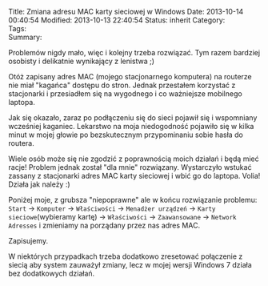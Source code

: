 Title:      Zmiana adresu MAC karty sieciowej w Windows
Date:       2013-10-14 00:40:54
Modified:   2013-10-13 22:40:54
Status:     inherit
Category:   
Tags:       
Summary: 


Problemów nigdy mało, więc i kolejny trzeba rozwiązać. Tym razem bardziej osobisty i delikatnie wynikający z lenistwa ;)

Otóż zapisany adres MAC (mojego stacjonarnego komputera) na routerze nie miał "kagańca" dostępu do stron. Jednak przestałem korzystać z stacjonarki i przesiadłem się na wygodnego i co ważniejsze mobilnego laptopa.

Jak się okazało, zaraz po podłączeniu się do sieci pojawił się i wspomniany wcześniej kaganiec. Lekarstwo na moja niedogodność pojawiło się w kilka minut w mojej głowie po bezskutecznym przypominaniu sobie hasła do routera.

<!--more-->

Wiele osób może się nie zgodzić z poprawnością moich działań i będą mieć racje! Problem jednak został "dla mnie" rozwiązany. Wystarczyło wstukać zassany z stacjonarki adres MAC karty sieciowej i wbić go do laptopa. Volia! Działa jak należy :)

Poniżej moje, z grubsza "niepoprawne" ale w końcu rozwiązanie problemu:  
`Start` -> `Komputer` -> `Właściwości` -> `Menadżer urządzeń` -> `Karty sieciowe`(wybieramy kartę) -> `Właściwości` -> `Zaawansowane` -> `Network Adresses` i zmieniamy na porządany przez nas adres MAC.

Zapisujemy.

W niektórych przypadkach trzeba dodatkowo zresetować połączenie z siecią aby system zauważył zmiany, lecz w mojej wersji Windows 7 działa bez dodatkowych działań.
